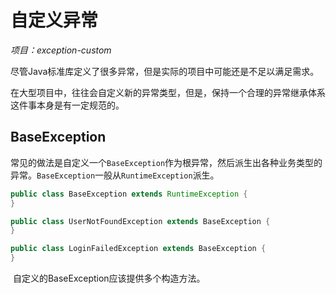 # 自定义异常

*项目：exception-custom*

​	尽管Java标准库定义了很多异常，但是实际的项目中可能还是不足以满足需求。

​	在大型项目中，往往会自定义新的异常类型，但是，保持一个合理的异常继承体系这件事本身是有一定规范的。

## BaseException

​	常见的做法是自定义一个`BaseException`作为根异常，然后派生出各种业务类型的异常。`BaseException`一般从`RuntimeException`派生。

```java
public class BaseException extends RuntimeException {
}
```



```java
public class UserNotFoundException extends BaseException {
}

public class LoginFailedException extends BaseException {
}
```

​	自定义的BaseException应该提供多个构造方法。

